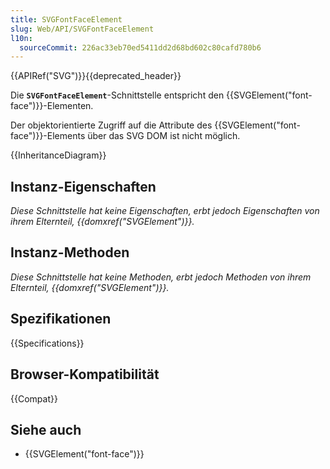 ```yaml
---
title: SVGFontFaceElement
slug: Web/API/SVGFontFaceElement
l10n:
  sourceCommit: 226ac33eb70ed5411dd2d68bd602c80cafd780b6
---
```


{{APIRef("SVG")}}{{deprecated_header}}

Die **`SVGFontFaceElement`**-Schnittstelle entspricht den {{SVGElement("font-face")}}-Elementen.

Der objektorientierte Zugriff auf die Attribute des {{SVGElement("font-face")}}-Elements über das SVG DOM ist nicht möglich.

{{InheritanceDiagram}}

## Instanz-Eigenschaften

_Diese Schnittstelle hat keine Eigenschaften, erbt jedoch Eigenschaften von ihrem Elternteil, {{domxref("SVGElement")}}._

## Instanz-Methoden

_Diese Schnittstelle hat keine Methoden, erbt jedoch Methoden von ihrem Elternteil, {{domxref("SVGElement")}}._

## Spezifikationen

{{Specifications}}

## Browser-Kompatibilität

{{Compat}}

## Siehe auch

- {{SVGElement("font-face")}}
